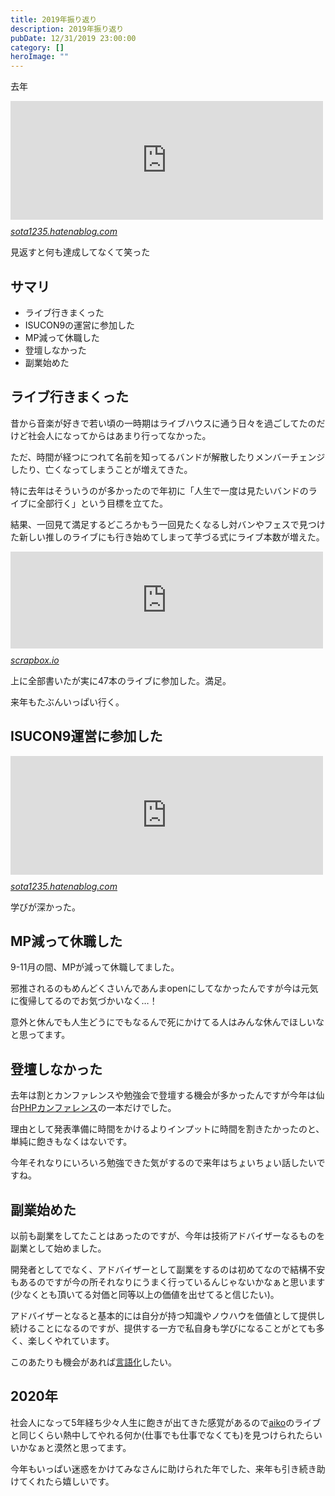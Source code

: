 ```yaml
---
title: 2019年振り返り
description: 2019年振り返り
pubDate: 12/31/2019 23:00:00
category: []
heroImage: ""
---
```

<p>去年</p>

<p><iframe src="https://hatenablog-parts.com/embed?url=https%3A%2F%2Fsota1235.hatenablog.com%2Fentry%2F2018%2F12%2F30%2F002550" title="2018年振り返りと2019年目標 - はらへり日記" class="embed-card embed-blogcard" scrolling="no" frameborder="0" style="display: block; width: 100%; height: 190px; max-width: 500px; margin: 10px 0px;"></iframe><cite class="hatena-citation"><a href="https://sota1235.hatenablog.com/entry/2018/12/30/002550">sota1235.hatenablog.com</a></cite></p>

<p>見返すと何も達成してなくて笑った</p>

<h2>サマリ</h2>

<ul>
<li>ライブ行きまくった</li>
<li>ISUCON9の運営に参加した</li>
<li>MP減って休職した</li>
<li>登壇しなかった</li>
<li>副業始めた</li>
</ul>


<h2>ライブ行きまくった</h2>

<p>昔から音楽が好きで若い頃の一時期はライブハウスに通う日々を過ごしてたのだけど社会人になってからはあまり行ってなかった。</p>

<p>ただ、時間が経つにつれて名前を知ってるバンドが解散したりメンバーチェンジしたり、亡くなってしまうことが増えてきた。</p>

<p>特に去年はそういうのが多かったので年初に「人生で一度は見たいバンドのライブに全部行く」という目標を立てた。</p>

<p>結果、一回見て満足するどころかもう一回見たくなるし対バンやフェスで見つけた新しい推しのライブにも行き始めてしまって芋づる式にライブ本数が増えた。</p>

<p><iframe src="https://hatenablog-parts.com/embed?url=https%3A%2F%2Fscrapbox.io%2Fsota1235public%2F2019%25E5%25B9%25B4%25E3%2583%25A9%25E3%2582%25A4%25E3%2583%2596%25E5%258F%2582%25E6%2588%25A6%25E6%25AD%25B4" title="2019年ライブ参戦歴 - sota1235 public" class="embed-card embed-webcard" scrolling="no" frameborder="0" style="display: block; width: 100%; height: 155px; max-width: 500px; margin: 10px 0px;"></iframe><cite class="hatena-citation"><a href="https://scrapbox.io/sota1235public/2019%E5%B9%B4%E3%83%A9%E3%82%A4%E3%83%96%E5%8F%82%E6%88%A6%E6%AD%B4">scrapbox.io</a></cite></p>

<p>上に全部書いたが実に47本のライブに参加した。満足。</p>

<p>来年もたぶんいっぱい行く。</p>

<h2>ISUCON9運営に参加した</h2>

<p><iframe src="https://hatenablog-parts.com/embed?url=https%3A%2F%2Fsota1235.hatenablog.com%2Fentry%2F2019%2F10%2F07%2F110500" title="ISUCON9予選でフロントエンド周りの実装を担当した話 - はらへり日記" class="embed-card embed-blogcard" scrolling="no" frameborder="0" style="display: block; width: 100%; height: 190px; max-width: 500px; margin: 10px 0px;"></iframe><cite class="hatena-citation"><a href="https://sota1235.hatenablog.com/entry/2019/10/07/110500">sota1235.hatenablog.com</a></cite></p>

<p>学びが深かった。</p>

<h2>MP減って休職した</h2>

<p>9-11月の間、MPが減って休職してました。</p>

<p>邪推されるのもめんどくさいんであんまopenにしてなかったんですが今は元気に復帰してるのでお気づかいなく…！</p>

<p>意外と休んでも人生どうにでもなるんで死にかけてる人はみんな休んでほしいなと思ってます。</p>

<h2>登壇しなかった</h2>

<p>去年は割とカンファレンスや勉強会で登壇する機会が多かったんですが今年は仙台<a class="keyword" href="http://d.hatena.ne.jp/keyword/PHP%A5%AB%A5%F3%A5%D5%A5%A1%A5%EC%A5%F3%A5%B9">PHPカンファレンス</a>の一本だけでした。</p>

<p>理由として発表準備に時間をかけるよりインプットに時間を割きたかったのと、単純に飽きもなくはないです。</p>

<p>今年それなりにいろいろ勉強できた気がするので来年はちょいちょい話したいですね。</p>

<h2>副業始めた</h2>

<p>以前も副業をしてたことはあったのですが、今年は技術アドバイザーなるものを副業として始めました。</p>

<p>開発者としてでなく、アドバイザーとして副業をするのは初めてなので結構不安もあるのですが今の所それなりにうまく行っているんじゃないかなぁと思います(少なくとも頂いてる対価と同等以上の価値を出せてると信じたい)。</p>

<p>アドバイザーとなると基本的には自分が持つ知識やノウハウを価値として提供し続けることになるのですが、提供する一方で私自身も学びになることがとても多く、楽しくやれています。</p>

<p>このあたりも機会があれば<a class="keyword" href="http://d.hatena.ne.jp/keyword/%B8%C0%B8%EC%B2%BD">言語化</a>したい。</p>

<h2>2020年</h2>

<p>社会人になって5年経ち少々人生に飽きが出てきた感覚があるので<a class="keyword" href="http://d.hatena.ne.jp/keyword/aiko">aiko</a>のライブと同じくらい熱中してやれる何か(仕事でも仕事でなくても)を見つけられたらいいかなぁと漠然と思ってます。</p>

<p>今年もいっぱい迷惑をかけてみなさんに助けられた年でした、来年も引き続き助けてくれたら嬉しいです。</p>

